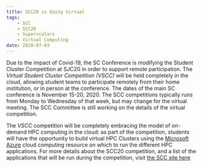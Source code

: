 ```yaml
---
title: SCC20 is Going Virtual
tags:
    - SCC
    - SCC20
    - Superscalars
    - Virtual Computing
date: 2020-07-03
---
```


Due to the impact of Covid-19, the SC Conference is modifying the Student Cluster Competition at SJC20 in order to support remote participation. The _Virtual Student Cluster Competition (VSCC)_ will be held completely in the cloud, allowing student teams to participate remotely from their home institution, or in person at the conference. The dates of the main SC conference is November 15-20, 2020.
The SCC competitions typically runs from Monday to Wednesday of that week, but may change for the virtual meeting. The SCC Committee is still working on the details of the virtual competition.

The _VSCC_ competition will be completely embracing the model of on-demand HPC computing
in the cloud: as part of the competition, students will have the opportunity to build virtual
HPC Clusters using the [Microsoft Azure](https://azure.microsoft.com/en-us/)
cloud computing resource on which to run the different HPC applications. For more details about the SCC20 competition, and a list of the applications that will be run during the competition, visit [the SCC site here](https://sc20.supercomputing.org/program/studentssc/student-cluster-competition/)
